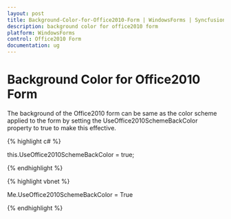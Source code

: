 ```yaml
---
layout: post
title: Background-Color-for-Office2010-Form | WindowsForms | Syncfusion
description: background color for office2010 form
platform: WindowsForms
control: Office2010 Form
documentation: ug
---
```


# Background Color for Office2010 Form

The background of the Office2010 form can be same as the color scheme applied to the form by setting the UseOffice2010SchemeBackColor property to true to make this effective.


{% highlight c# %}

this.UseOffice2010SchemeBackColor = true;

{% endhighlight %}

{% highlight vbnet %}

Me.UseOffice2010SchemeBackColor = True

{% endhighlight %}